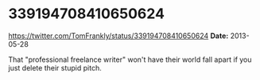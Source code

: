 # 339194708410650624
https://twitter.com/TomFrankly/status/339194708410650624
**Date:** 2013-05-28

That "professional freelance writer" won't have their world fall apart if you just delete their stupid pitch.
